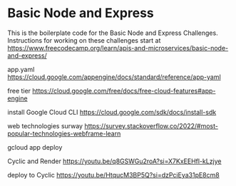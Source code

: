 # Basic Node and Express

This is the boilerplate code for the Basic Node and Express Challenges. Instructions for working on these challenges start at https://www.freecodecamp.org/learn/apis-and-microservices/basic-node-and-express/


app.yaml
https://cloud.google.com/appengine/docs/standard/reference/app-yaml


free tier
https://cloud.google.com/free/docs/free-cloud-features#app-engine

install Google Cloud CLI
https://cloud.google.com/sdk/docs/install-sdk

web technologies surway
https://survey.stackoverflow.co/2022/#most-popular-technologies-webframe-learn


gcloud app deploy

Cyclic and Render
https://youtu.be/q8GSWGu2roA?si=X7KxEEHfl-kLzjye

deploy to Cyclic
https://youtu.be/HtqucM3BP5Q?si=dzPciEya31pE8cm8




